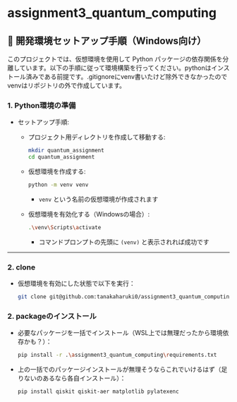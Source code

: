 # assignment3_quantum_computing

## 🧪 開発環境セットアップ手順（Windows向け）

このプロジェクトでは、仮想環境を使用して Python パッケージの依存関係を分離しています。以下の手順に従って環境構築を行ってください。pythonはインストール済みである前提です。.gitignoreにvenv書いたけど除外できなかったのでvenvはリポジトリの外で作成しています。

### 1. Python環境の準備

- セットアップ手順:

  - プロジェクト用ディレクトリを作成して移動する:

    ```bash
    mkdir quantum_assignment
    cd quantum_assignment
    ```

  - 仮想環境を作成する:

    ```bash
    python -m venv venv
    ```

    - `venv` という名前の仮想環境が作成されます

  - 仮想環境を有効化する（Windowsの場合）:

    ```bash
    .\venv\Scripts\activate
    ```

    - コマンドプロンプトの先頭に `(venv)` と表示されれば成功です

---

### 2. clone

- 仮想環境を有効にした状態で以下を実行：

  ```bash
  git clone git@github.com:tanakaharuki0/assignment3_quantum_computing.git
  ```
  
### 2. packageのインストール
- 必要なパッケージを一括でインストール（WSL上では無理だったから環境依存かも？）：

  ```bash
  pip install -r .\assignment3_quantum_computing\requirements.txt
  ```

- 上の一括でのパッケージインストールが無理そうならこれでいけるはず（足りないのあるなら各自インストール）：

  ```bash
  pip install qiskit qiskit-aer matplotlib pylatexenc
  ```
  

